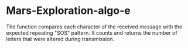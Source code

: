 # Mars-Exploration-algo-e
The function compares each character of the received message with the expected repeating "SOS" pattern. It counts and returns the number of letters that were altered during transmission.
